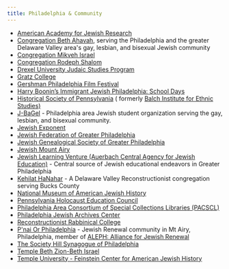 ```yaml
---
title: Philadelphia & Community
---
```


- [American Academy for Jewish Research](http://aajr.org/)
- [Congregation Beth Ahavah](http://www.bethahavah.org/), serving the Philadelphia and the greater Delaware Valley
  area's gay, lesbian, and bisexual Jewish community
- [Congregation Mikveh Israel](http://www.mikvehisrael.org/)
- [Congregation Rodeph Shalom](http://www.rodephshalom.org/)
- [Drexel University Judaic Studies Program](https://drexel.edu/coas/academics/departments-centers/global-studies-modern-languages/degrees-programs/judaic-studies/)
- [Gratz College](https://www.gratz.edu/)
- [Gershman Philadelphia Film Festival](https://pjff.org/)
- [Harry Boonin’s Immigrant Jewish Philadelphia: School Days](https://www.phillyhistory.org/blog/index.php/2008/08/immigrant-jewish-philadelphia-school-days/)
- [Historical Society of Pennsylvania](http://www.hsp.org/) (
  formerly [Balch Institute for Ethnic Studies)](http://www.hsp.org/)
- [J-BaGel](https://www.pennhillel.org/j-bagel) - Philadelphia area Jewish student organization serving the gay,
  lesbian, and bisexual community.
- [Jewish Exponent](https://www.jewishexponent.com/)
- [Jewish Federation of Greater Philadelphia](http://jewishphilly.org/)
- [Jewish Genealogical Society of Greater Philadelphia](https://www.jewishgen.org/new/)
- [Jewish Mount Airy](http://www.kleinerwebonline.com/jewishmtairyphila/)
- [Jewish Learning Venture (Auerbach Central Agency for Jewish Education)](https://jewishlearningventure.org/) - Central
  source of Jewish educational endeavors in Greater Philadelphia
- [Kehilat HaNahar](http://www.kehilathanahar.org/) - A Delaware Valley Reconstructionist congregation serving Bucks
  County
- [National Museum of American Jewish History](http://www.nmajh.org/)
- [Pennsylvania Holocaust Education Council](http://www.holocaust-ed-phila.org/members/phec.html)
- [Philadelphia Area Consortium of Special Collections Libraries (PACSCL)](http://www.pacscl.org/)
- [Philadelphia Jewish Archives Center](http://www.jewisharchives.net/)
- [Reconstructionist Rabbinical College](http://www.rrc.edu/)
- [P'nai Or Philadelphia](http://pnaior-phila.org/) - Jewish Renewal community in Mt Airy, Philadelphia, member
  of [ALEPH: Alliance for Jewish Renewal](http://www.aleph.org/)
- [The Society Hill Synagogue of Philadelphia](http://www.societyhillsynagogue.org/)
- [Temple Beth Zion-Beth Israel](https://bzbi.org/)
- [Temple University - Feinstein Center for American Jewish History](https://www.cla.temple.edu/feinstein-center-for-american-jewish-history/)
